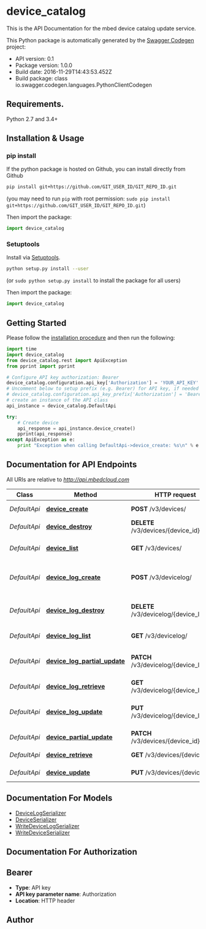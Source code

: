 # device_catalog
This is the API Documentation for the mbed device catalog update service.

This Python package is automatically generated by the [Swagger Codegen](https://github.com/swagger-api/swagger-codegen) project:

- API version: 0.1
- Package version: 1.0.0
- Build date: 2016-11-29T14:43:53.452Z
- Build package: class io.swagger.codegen.languages.PythonClientCodegen

## Requirements.

Python 2.7 and 3.4+

## Installation & Usage
### pip install

If the python package is hosted on Github, you can install directly from Github

```sh
pip install git+https://github.com/GIT_USER_ID/GIT_REPO_ID.git
```
(you may need to run `pip` with root permission: `sudo pip install git+https://github.com/GIT_USER_ID/GIT_REPO_ID.git`)

Then import the package:
```python
import device_catalog 
```

### Setuptools

Install via [Setuptools](http://pypi.python.org/pypi/setuptools).

```sh
python setup.py install --user
```
(or `sudo python setup.py install` to install the package for all users)

Then import the package:
```python
import device_catalog
```

## Getting Started

Please follow the [installation procedure](#installation--usage) and then run the following:

```python
import time
import device_catalog
from device_catalog.rest import ApiException
from pprint import pprint

# Configure API key authorization: Bearer
device_catalog.configuration.api_key['Authorization'] = 'YOUR_API_KEY'
# Uncomment below to setup prefix (e.g. Bearer) for API key, if needed
# device_catalog.configuration.api_key_prefix['Authorization'] = 'Bearer'
# create an instance of the API class
api_instance = device_catalog.DefaultApi

try:
    # Create device
    api_response = api_instance.device_create()
    pprint(api_response)
except ApiException as e:
    print "Exception when calling DefaultApi->device_create: %s\n" % e

```

## Documentation for API Endpoints

All URIs are relative to *http://api.mbedcloud.com*

Class | Method | HTTP request | Description
------------ | ------------- | ------------- | -------------
*DefaultApi* | [**device_create**](docs/DefaultApi.md#device_create) | **POST** /v3/devices/ | Create device
*DefaultApi* | [**device_destroy**](docs/DefaultApi.md#device_destroy) | **DELETE** /v3/devices/{device_id}/ | Delete device
*DefaultApi* | [**device_list**](docs/DefaultApi.md#device_list) | **GET** /v3/devices/ | List all update devices
*DefaultApi* | [**device_log_create**](docs/DefaultApi.md#device_log_create) | **POST** /v3/devicelog/ | The APIs for creating and manipulating devices
*DefaultApi* | [**device_log_destroy**](docs/DefaultApi.md#device_log_destroy) | **DELETE** /v3/devicelog/{device_log_id}/ | The APIs for creating and manipulating devices
*DefaultApi* | [**device_log_list**](docs/DefaultApi.md#device_log_list) | **GET** /v3/devicelog/ | List all device logs
*DefaultApi* | [**device_log_partial_update**](docs/DefaultApi.md#device_log_partial_update) | **PATCH** /v3/devicelog/{device_log_id}/ | The APIs for creating and manipulating devices
*DefaultApi* | [**device_log_retrieve**](docs/DefaultApi.md#device_log_retrieve) | **GET** /v3/devicelog/{device_log_id}/ | Retrieve device log
*DefaultApi* | [**device_log_update**](docs/DefaultApi.md#device_log_update) | **PUT** /v3/devicelog/{device_log_id}/ | The APIs for creating and manipulating devices
*DefaultApi* | [**device_partial_update**](docs/DefaultApi.md#device_partial_update) | **PATCH** /v3/devices/{device_id}/ | Update device fields
*DefaultApi* | [**device_retrieve**](docs/DefaultApi.md#device_retrieve) | **GET** /v3/devices/{device_id}/ | Retrieve device
*DefaultApi* | [**device_update**](docs/DefaultApi.md#device_update) | **PUT** /v3/devices/{device_id}/ | Update device


## Documentation For Models

 - [DeviceLogSerializer](docs/DeviceLogSerializer.md)
 - [DeviceSerializer](docs/DeviceSerializer.md)
 - [WriteDeviceLogSerializer](docs/WriteDeviceLogSerializer.md)
 - [WriteDeviceSerializer](docs/WriteDeviceSerializer.md)


## Documentation For Authorization


## Bearer

- **Type**: API key
- **API key parameter name**: Authorization
- **Location**: HTTP header


## Author



